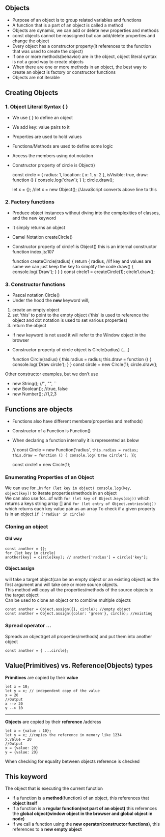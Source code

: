 ## Objects

- Purpose of an object is to group related variables and functions
- A function that is a part of an object is called a method
- Objects are dynamic, we can add or delete new properties and methods
- const objects cannot be reassigned but can add/delete properties and change the object
- Every object has a constructor property(it references to the function that was used to create the object)
- If one or more methods(behavior) are in the object, object literal syntax is not a good way to create objects
- When there are one or more methods in an object, the best way to create an object is factory or constructor functions
- Objects are not iterable

## Creating Objects

### 1. Object Literal Syntax { }

- We use { } to define an object
- We add key: value pairs to it
- Properties are used to hold values
- Functions/Methods are used to define some logic
- Access the members using dot notation
- Constructor property of circle is Object()


    const circle = {
        radius: 1,
        location: {
            x: 1,
            y: 2
        },
        isVisible: true,
        draw: function () {
            console.log('draw');
        }
    };
    circle.draw();

    let x = {};
    //let x = new Object(); //JavaScript converts above line to this

### 2. Factory functions

- Produce object instances without diving into the complexities of classes, and the new keyword
- It simply returns an object
- Camel Notation createCircle()
- Constructor property of circle1 is Object() this is an internal constructor function
  index.js:107


    function createCircle(radius) {
        return {
            radius, //If key and values are same we can just keep the key to simplify the code
            draw() {
                console.log('Draw');
            }
        }
    }
    const circle1 = createCircle(1);
    circle1.draw();

### 3. Constructor functions

- Pascal notation Circle()
- Under the hood the **new** keyword will,
1. create an empty object
2. set 'this' to point to the empty object ('this' is used to reference the object and dot notation is used to set various properties)
3. return the object
- If new keyword is not used it will refer to the Window object in the browser
- Constructor property of circle object is Circle(radius) {....}


    function Circle(radius) {
        this.radius = radius;
        this.draw = function () {
            console.log('Draw circle');
        }
    }
    const circle = new Circle(1);
    circle.draw();

Other constructor examples, but we don't use
- new String(); //'', "", ``
- new Boolean(); //true, false
- new Number(); //1,2,3

## Functions are objects

- Functions also have different members(properties and methods)
- Constructor of a Function is Function()
- When declaring a function internally it is represented as below


    //
    const Circle = new Function('radius', `
      this.radius = radius;
      this.draw = function () {
      console.log('Draw circle');
      }
    `);

    const circle1 = new Circle(1);


### Enumerating Properties of an Object

We can use for...in `for (let key in object) console.log(key, object[key])` to iterate properties/methods in an object  
We can also use for...of with `for (let key of Object.keys(obj))` which returns a keys string array []
and `for (let entry of Object.entries(obj))` which returns each key value pair as an array
To check if a given property is in an object `if ('radius' in circle)`

### Cloning an object

#### Old way

    const another = {};
    for (let key in circle)
    another[key] = circle[key]; // another['radius'] = circle['key'];

#### Object.assign

will take a target object(can be an empty object or an existing object) as the first argument
and will take one or more source objects.  
This method will copy all the properties/methods of the source objects to the target object  
Can be used to clone an object or to combine multiple objects

    const another = Object.assign({}, circle); //empty object
    const another = Object.assign({color: 'green'}, circle); //existing

### Spread operator ...

Spreads an object(get all properties/methods) and put them into another object

    const another = { ...circle};

## Value(Primitives) vs. Reference(Objects) types

**Primitives** are copied by their **value**

    let x = 10;
    let y = x; // independent copy of the value
    x = 20
    //Output 
    x --> 20
    y --> 10
---

**Objects** are copied by their **reference** /address

    let x = {value : 10};
    let y = x; //copies the reference in memory like 1234
    x.value = 20
    //Output
    x = {value: 20}
    y = {value: 20}

When checking for equality between objects reference is checked

## This keyword

The object that is executing the current function
- If a function is a **method**(function) of an object, this references that **object itself**
- If a function is a **regular function(not part of an object)** this references the **global object(window object in the browser and global object in node)**
- If we call a function using the **new operator(constructor functions)**, this references to a **new empty object**
